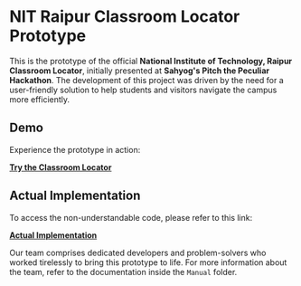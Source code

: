 # NIT Raipur Classroom Locator Prototype

This is the prototype of the official **National Institute of Technology, Raipur Classroom Locator**, initially presented at **Sahyog's Pitch the Peculiar Hackathon**. The development of this project was driven by the need for a user-friendly solution to help students and visitors navigate the campus more efficiently.

## Demo

Experience the prototype in action:

**[Try the Classroom Locator]("https://danujkumar.github.io/elex-code/")**

## Actual Implementation

To access the non-understandable code, please refer to this link: 

**[Actual Implementation]("https://github.com/danujkumar/elex-code")**

Our team comprises dedicated developers and problem-solvers who worked tirelessly to bring this prototype to life. For more information about the team, refer to the documentation inside the `Manual` folder.
